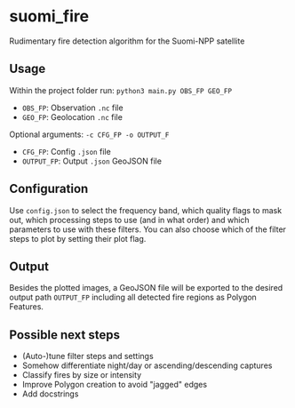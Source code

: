 # suomi_fire
Rudimentary fire detection algorithm for the Suomi-NPP satellite

## Usage
Within the project folder run:
`python3 main.py OBS_FP GEO_FP`
* `OBS_FP`: Observation `.nc` file
* `GEO_FP`: Geolocation `.nc` file

Optional arguments: `-c CFG_FP -o OUTPUT_F`
* `CFG_FP`: Config `.json` file
* `OUTPUT_FP`: Output `.json` GeoJSON file

## Configuration
Use `config.json` to select the frequency band, which quality flags to mask out, which processing steps to use (and in what order) and which parameters to use with these filters. You can also choose which of the filter steps to plot by setting their plot flag. 

## Output
Besides the plotted images, a GeoJSON file will be exported to the desired output path `OUTPUT_FP` including all detected fire regions as Polygon Features. 

## Possible next steps 
* (Auto-)tune filter steps and settings
* Somehow differentiate night/day or ascending/descending captures
* Classify fires by size or intensity
* Improve Polygon creation to avoid "jagged" edges
* Add docstrings